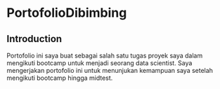 # PortofolioDibimbing

## Introduction
Portofolio ini saya buat sebagai salah satu tugas proyek saya dalam mengikuti bootcamp untuk menjadi seorang data scientist. Saya mengerjakan portofolio ini untuk menunjukan kemampuan saya setelah mengikuti bootcamp hingga midtest. 
